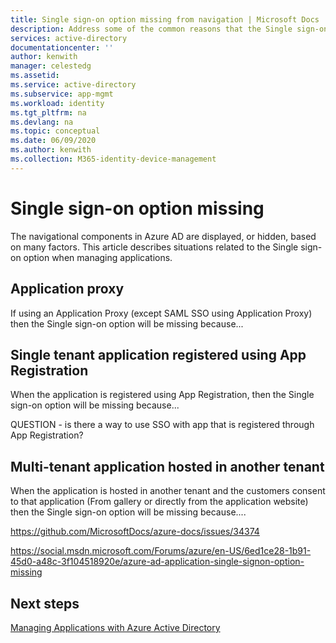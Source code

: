 ```yaml
---
title: Single sign-on option missing from navigation | Microsoft Docs
description: Address some of the common reasons that the Single sign-on option is not appearing where expected in the Azure portal.
services: active-directory
documentationcenter: ''
author: kenwith
manager: celestedg
ms.assetid: 
ms.service: active-directory
ms.subservice: app-mgmt
ms.workload: identity
ms.tgt_pltfrm: na
ms.devlang: na
ms.topic: conceptual
ms.date: 06/09/2020
ms.author: kenwith
ms.collection: M365-identity-device-management
---
```


# Single sign-on option missing

The navigational components in Azure AD are displayed, or hidden, based on many factors. This article describes situations related to the Single sign-on option when managing applications.

## Application proxy

If using an Application Proxy (except SAML SSO using Application Proxy) then the Single sign-on option will be missing because...

## Single tenant application registered using App Registration

When the application is registered using App Registration, then the Single sign-on option will be missing because... 

QUESTION - is there a way to use SSO with app that is registered through App Registration?


## Multi-tenant application hosted in another tenant

When the application is hosted in another tenant and the customers consent to that application (From gallery or directly from the application website) then the Single sign-on option will be missing because....



https://github.com/MicrosoftDocs/azure-docs/issues/34374

https://social.msdn.microsoft.com/Forums/azure/en-US/6ed1ce28-1b91-45d0-a48c-3f104518920e/azure-ad-application-single-signon-option-missing



## Next steps
[Managing Applications with Azure Active Directory](what-is-application-management.md)

